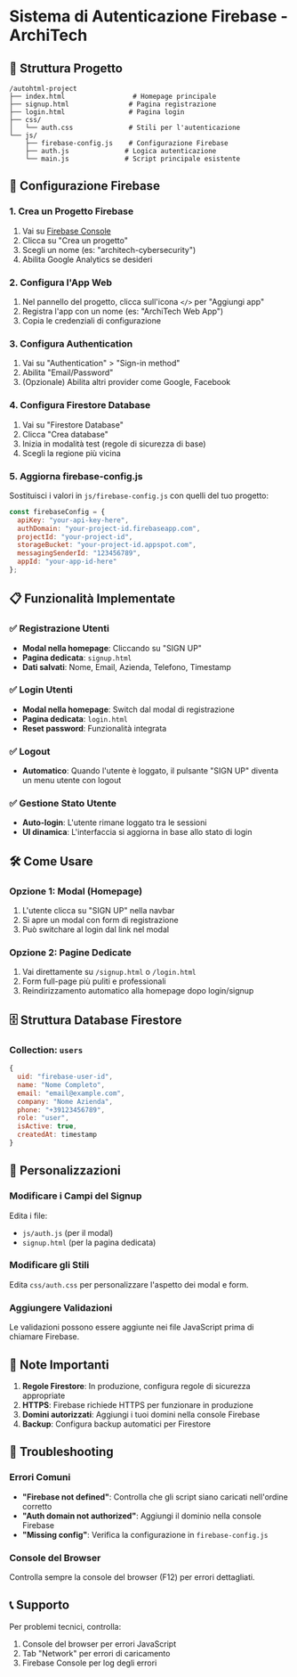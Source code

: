 # Sistema di Autenticazione Firebase - ArchiTech

## 📁 Struttura Progetto

```
/autohtml-project
├── index.html                 # Homepage principale
├── signup.html               # Pagina registrazione
├── login.html                # Pagina login
├── css/
│   └── auth.css              # Stili per l'autenticazione
└── js/
    ├── firebase-config.js    # Configurazione Firebase
    ├── auth.js              # Logica autenticazione
    └── main.js              # Script principale esistente
```

## 🚀 Configurazione Firebase

### 1. Crea un Progetto Firebase
1. Vai su [Firebase Console](https://console.firebase.google.com)
2. Clicca su "Crea un progetto"
3. Scegli un nome (es: "architech-cybersecurity")
4. Abilita Google Analytics se desideri

### 2. Configura l'App Web
1. Nel pannello del progetto, clicca sull'icona `</>` per "Aggiungi app"
2. Registra l'app con un nome (es: "ArchiTech Web App")
3. Copia le credenziali di configurazione

### 3. Configura Authentication
1. Vai su "Authentication" > "Sign-in method"
2. Abilita "Email/Password"
3. (Opzionale) Abilita altri provider come Google, Facebook

### 4. Configura Firestore Database
1. Vai su "Firestore Database"
2. Clicca "Crea database"
3. Inizia in modalità test (regole di sicurezza di base)
4. Scegli la regione più vicina

### 5. Aggiorna firebase-config.js
Sostituisci i valori in `js/firebase-config.js` con quelli del tuo progetto:

```javascript
const firebaseConfig = {
  apiKey: "your-api-key-here",
  authDomain: "your-project-id.firebaseapp.com",
  projectId: "your-project-id",
  storageBucket: "your-project-id.appspot.com",
  messagingSenderId: "123456789",
  appId: "your-app-id-here"
};
```

## 📋 Funzionalità Implementate

### ✅ Registrazione Utenti
- **Modal nella homepage**: Cliccando su "SIGN UP"
- **Pagina dedicata**: `signup.html`
- **Dati salvati**: Nome, Email, Azienda, Telefono, Timestamp

### ✅ Login Utenti  
- **Modal nella homepage**: Switch dal modal di registrazione
- **Pagina dedicata**: `login.html`
- **Reset password**: Funzionalità integrata

### ✅ Logout
- **Automatico**: Quando l'utente è loggato, il pulsante "SIGN UP" diventa un menu utente con logout

### ✅ Gestione Stato Utente
- **Auto-login**: L'utente rimane loggato tra le sessioni
- **UI dinamica**: L'interfaccia si aggiorna in base allo stato di login

## 🛠️ Come Usare

### Opzione 1: Modal (Homepage)
1. L'utente clicca su "SIGN UP" nella navbar
2. Si apre un modal con form di registrazione
3. Può switchare al login dal link nel modal

### Opzione 2: Pagine Dedicate
1. Vai direttamente su `/signup.html` o `/login.html`
2. Form full-page più puliti e professionali
3. Reindirizzamento automatico alla homepage dopo login/signup

## 🗄️ Struttura Database Firestore

### Collection: `users`
```javascript
{
  uid: "firebase-user-id",
  name: "Nome Completo",
  email: "email@example.com", 
  company: "Nome Azienda",
  phone: "+39123456789",
  role: "user", 
  isActive: true,
  createdAt: timestamp
}
```

## 🔧 Personalizzazioni

### Modificare i Campi del Signup
Edita i file:
- `js/auth.js` (per il modal)
- `signup.html` (per la pagina dedicata)

### Modificare gli Stili
Edita `css/auth.css` per personalizzare l'aspetto dei modal e form.

### Aggiungere Validazioni
Le validazioni possono essere aggiunte nei file JavaScript prima di chiamare Firebase.

## 🚨 Note Importanti

1. **Regole Firestore**: In produzione, configura regole di sicurezza appropriate
2. **HTTPS**: Firebase richiede HTTPS per funzionare in produzione
3. **Domini autorizzati**: Aggiungi i tuoi domini nella console Firebase
4. **Backup**: Configura backup automatici per Firestore

## 🐛 Troubleshooting

### Errori Comuni
- **"Firebase not defined"**: Controlla che gli script siano caricati nell'ordine corretto
- **"Auth domain not authorized"**: Aggiungi il dominio nella console Firebase
- **"Missing config"**: Verifica la configurazione in `firebase-config.js`

### Console del Browser
Controlla sempre la console del browser (F12) per errori dettagliati.

## 📞 Supporto
Per problemi tecnici, controlla:
1. Console del browser per errori JavaScript
2. Tab "Network" per errori di caricamento
3. Firebase Console per log degli errori
